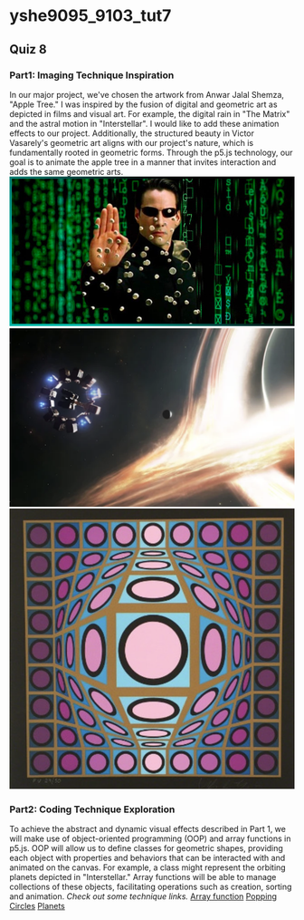 # yshe9095_9103_tut7
## Quiz 8 
### Part1: Imaging Technique Inspiration
In our major project, we've chosen the artwork from Anwar Jalal Shemza, "Apple Tree." I was inspired by the fusion of digital and geometric art as depicted in films and visual art. For example, the  digital rain in "The Matrix" and the astral motion in "Interstellar". I would like to add these animation effects to our project. Additionally, the structured beauty in Victor Vasarely's geometric art aligns with our project's nature, which is fundamentally rooted in geometric forms. Through the p5.js technology, our goal is to animate the apple tree in a manner that invites interaction and adds the same geometric arts.
![Inspiration from The Matrix](assets/The_Matrix.jpeg)
![Inspiration from Interstellar](assets/Interstellar.png)
![Inspiration from Victor Vasarely](assets/Victor_Vasarely.png)
### Part2: Coding Technique Exploration
To achieve the abstract and dynamic visual effects described in Part 1, we will make use of object-oriented programming (OOP) and array functions in p5.js. OOP will allow us to define classes for geometric shapes, providing each object with properties and behaviors that can be interacted with and animated on the canvas. For example, a class might represent the orbiting planets depicted in "Interstellar." Array functions will be able to manage collections of these objects, facilitating operations such as creation, sorting and animation.
        *Check out some technique links.*
[Array function](https://happycoding.io/tutorials/p5js/array-functions)
[Popping Circles](https://happycoding.io/tutorials/p5js/creating-classes/popping-circles)
[Planets](https://happycoding.io/tutorials/p5js/creating-classes/planets)